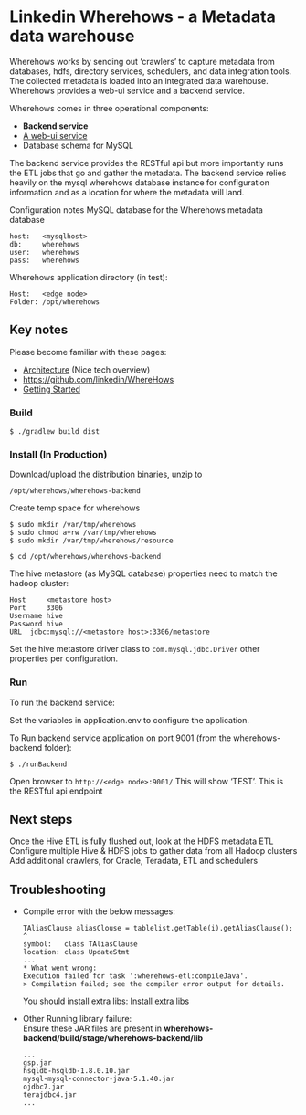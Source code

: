 # Linkedin Wherehows - a Metadata data warehouse

Wherehows works by sending out ‘crawlers’ to capture metadata from databases, hdfs, directory services, schedulers, and data integration tools. The collected metadata is loaded into an integrated data warehouse. Wherehows provides a web-ui service and a backend service.

Wherehows comes in three operational components:
- **Backend service**
- [A web-ui service](../wherehows-frontend/README.md)
- Database schema for MySQL

The backend service provides the RESTful api but more importantly runs the ETL jobs that go and gather the metadata. The backend service relies heavily on the mysql wherehows database instance for configuration information and as a location for where the metadata will land.

Configuration notes
MySQL database for the Wherehows metadata database
```
host:	<mysqlhost>
db:     wherehows
user:	wherehows
pass:	wherehows
```
Wherehows application directory (in test):
```
Host:	<edge node>
Folder:	/opt/wherehows
```

## Key notes
Please become familiar with these pages:
- [Architecture](../wherehows-docs/architecture.md) (Nice tech overview)
- https://github.com/linkedin/WhereHows
- [Getting Started](../wherehows-docs/getting-started.md)

### Build
```
$ ./gradlew build dist
```

### Install (In Production)
Download/upload the distribution binaries, unzip to
```
/opt/wherehows/wherehows-backend
```

Create temp space for wherehows
```
$ sudo mkdir /var/tmp/wherehows
$ sudo chmod a+rw /var/tmp/wherehows
$ sudo mkdir /var/tmp/wherehows/resource
```

```
$ cd /opt/wherehows/wherehows-backend
```

The hive metastore (as MySQL database) properties need to match the hadoop cluster:
```
Host	 <metastore host>
Port	 3306
Username hive
Password hive
URL	 jdbc:mysql://<metastore host>:3306/metastore
```
Set the hive metastore driver class to ```com.mysql.jdbc.Driver```
other properties per configuration.


### Run
To run the backend service:

Set the variables in application.env to configure the application.

To Run backend service application on port 9001 (from the wherehows-backend folder):
```
$ ./runBackend
```

Open browser to ```http://<edge node>:9001/```
This will show ‘TEST’. This is the RESTful api endpoint


## Next steps
Once the Hive ETL is fully flushed out, look at the HDFS metadata ETL
Configure multiple Hive & HDFS jobs to gather data from all Hadoop clusters
Add additional crawlers, for Oracle, Teradata, ETL and schedulers

## Troubleshooting

- Compile error with the below messages:
   ```
   TAliasClause aliasClouse = tablelist.getTable(i).getAliasClause();
   ^
   symbol:   class TAliasClause
   location: class UpdateStmt
   ...
   * What went wrong:
   Execution failed for task ':wherehows-etl:compileJava'.
   > Compilation failed; see the compiler error output for details.
   
   ```
   You should install extra libs:  [Install extra libs](../wherehows-etl/extralibs)
   
-  Other Running library failure:  
   Ensure these JAR files are present in **wherehows-backend/build/stage/wherehows-backend/lib**
   ```
   ...
   gsp.jar
   hsqldb-hsqldb-1.8.0.10.jar
   mysql-mysql-connector-java-5.1.40.jar
   ojdbc7.jar
   terajdbc4.jar
   ...
   ```